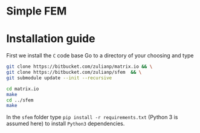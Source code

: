 # Simple FEM #

# Installation guide

First we install the `C` code base
Go to a directory of your choosing and type

```bash
git clone https://bitbucket.com/zulianp/matrix.io && \
git clone https://bitbucket.com/zulianp/sfem  && \
git submodule update --init --recursive

cd matrix.io
make
cd ../sfem
make
```

In the `sfem` folder
type `pip install -r requirements.txt` (Python 3 is assumed here) to install `Python3` dependencies.



